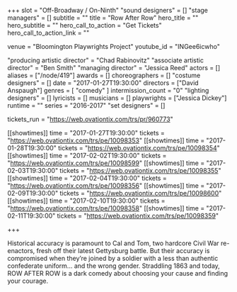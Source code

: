 +++
slot = "Off-Broadway / On-Ninth"
"sound designers" = []
"stage managers" = []
subtitle = ""
title = "Row After Row"
hero_title = ""
hero_subtitle = ""
hero_call_to_action = "Get Tickets"
hero_call_to_action_link = ""

venue = "Bloomington Playwrights Project"
youtube_id = "INGee6icwho"

"producing artistic director" = "Chad Rabinovitz"
"associate artistic director" = "Ben Smith"
"managing director" = "Jessica Reed"
actors = []
aliases = ["/node/419"]
awards = []
choreographers = []
"costume designers" = []
date = "2017-01-27T19:30:00"
directors = ["David Anspaugh"]
genres = [
  "comedy"
]
intermission_count = "0"
"lighting designers" = []
lyricists = []
musicians = []
playwrights = ["Jessica Dickey"]
runtime = ""
series = "2016-2017"
"set designers" = []

tickets_run = "https://web.ovationtix.com/trs/pr/960773"

[[showtimes]]
time = "2017-01-27T19:30:00"
tickets = "https://web.ovationtix.com/trs/pe/10098353"
[[showtimes]]
time = "2017-01-28T19:30:00"
tickets = "https://web.ovationtix.com/trs/pe/10098354"
[[showtimes]]
time = "2017-02-02T19:30:00"
tickets = "https://web.ovationtix.com/trs/pe/10098599"
[[showtimes]]
time = "2017-02-03T19:30:00"
tickets = "https://web.ovationtix.com/trs/pe/10098355"
[[showtimes]]
time = "2017-02-04T19:30:00"
tickets = "https://web.ovationtix.com/trs/pe/10098356"
[[showtimes]]
time = "2017-02-09T19:30:00"
tickets = "https://web.ovationtix.com/trs/pe/10098600"
[[showtimes]]
time = "2017-02-10T19:30:00"
tickets = "https://web.ovationtix.com/trs/pe/10098358"
[[showtimes]]
time = "2017-02-11T19:30:00"
tickets = "https://web.ovationtix.com/trs/pe/10098359"

+++

Historical accuracy is paramount to Cal and Tom, two hardcore Civil War re-enactors, fresh off their latest Gettysburg battle. But their accuracy is compromised when they’re joined by a soldier with a less than authentic confederate uniform... and the wrong gender. Straddling 1863 and today, ROW AFTER ROW is a dark comedy about choosing your cause and finding your courage.
